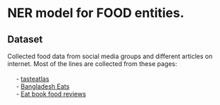 # NER model for FOOD entities.

## Dataset

Collected food data from social media groups and different articles on internet.
Most of the lines are collected from these pages:\
\
&nbsp;&nbsp;&nbsp;&nbsp; - [tasteatlas](https://www.tasteatlas.com/)\
&nbsp;&nbsp;&nbsp;&nbsp; - [Bangladesh Eats](https://www.facebook.com/groups/BangladeshEats)\
&nbsp;&nbsp;&nbsp;&nbsp; - [Eat book food reviews](https://eatbook.sg/category/food-reviews/)
